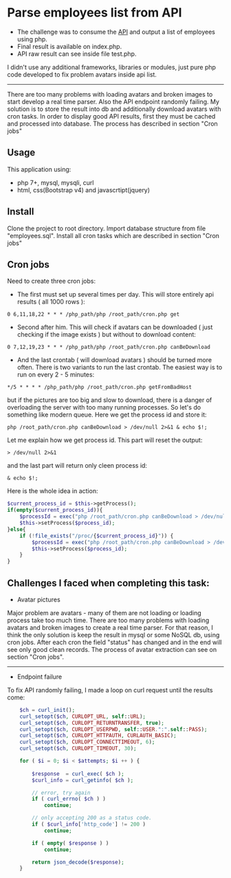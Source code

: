 # Parse employees list from API

- The challenge was to consume the [API](http://hiring.rewardgateway.net/docs/) and output a list of employees using php. 
- Final result is available on index.php. 
- API raw result can see inside file test.php.

I didn't use any additional frameworks, libraries or modules, just pure php code developed to fix problem avatars inside api list.

* * *

There are too many problems with loading avatars and broken images to start develop a real time parser. Also the API endpoint randomly failing. My solution is to store the result into db and additionally download avatars with cron tasks. In order to display good API results, first they must be cached and processed into database. The process has described in section "Cron jobs"

## Usage

This application using:

-   php 7+, mysql, mysqli, curl
-   html, css(Bootstrap v4) and javascrtipt(jquery)

## Install

Clone the project to root directory. 
Import database structure from file "employees.sql". 
Install all cron tasks which are described in section "Cron jobs"

## Cron jobs

Need to create three cron jobs:

- The first must set up several times per day. This will store entirely api results ( all 1000 rows ):
```shell
0 6,11,18,22 * * * /php_path/php /root_path/cron.php get
```
- Second after him. This will check if avatars can be downloaded ( just checking if the image exists ) but without to download content:
```shell
0 7,12,19,23 * * * /php_path/php /root_path/cron.php canBeDownload
```
- And the last crontab ( will download avatars ) should be turned more often. There is two variants to run the last crontab. The easiest way is to run on every 2 - 5 minutes:
```shell
*/5 * * * * /php_path/php /root_path/cron.php getFromBadHost
```
but if the pictures are too big and slow to download, there is a danger of overloading the server with too many running processes. So let's do something like modern queue. Here we get the process id and store it: 
```shell
php /root_path/cron.php canBeDownload > /dev/null 2>&1 & echo $!;
```
Let me explain how we get process id. This part will reset the output:
```shell
> /dev/null 2>&1 
```
and the last part will return only cleen process id:
```shell
& echo $!;
```
Here is the whole idea in action:
```php
$current_process_id = $this->getProcess();	
if(empty($current_process_id)){
	$processId = exec("php /root_path/cron.php canBeDownload > /dev/null 2>&1 & echo $!;");
	$this->setProcess($process_id);					
}else{
	if (!file_exists("/proc/{$current_process_id}")) {
		$processId = exec("php /root_path/cron.php canBeDownload > /dev/null 2>&1 & echo $!;");
		$this->setProcess($process_id);	
	}
}
```


## Challenges I faced when completing this task:

- Avatar pictures

Major problem are avatars - many of them are not loading or loading process take too much time. There are too many problems with loading avatars and broken images to create a real time parser. For that reason, I think the only solution is keep the result in mysql or some NoSQL db, using cron jobs. After each cron the field "status" has changed and in the end will see only good clean records. The process of avatar extraction can see on section "Cron jobs". 

* * *

- Endpoint failure

To fix API randomly failing, I made a loop on curl request until the results come:
```php
	$ch = curl_init();
	curl_setopt($ch, CURLOPT_URL, self::URL);
	curl_setopt($ch, CURLOPT_RETURNTRANSFER, true);
	curl_setopt($ch, CURLOPT_USERPWD, self::USER.":".self::PASS);
	curl_setopt($ch, CURLOPT_HTTPAUTH, CURLAUTH_BASIC);
	curl_setopt($ch, CURLOPT_CONNECTTIMEOUT, 6); 
	curl_setopt($ch, CURLOPT_TIMEOUT, 30);

	for ( $i = 0; $i < $attempts; $i ++ ) {
		
		$response  = curl_exec( $ch );
		$curl_info = curl_getinfo( $ch );

		// error, try again
		if ( curl_errno( $ch ) )
			continue; 

		// only accepting 200 as a status code.
		if ( $curl_info['http_code'] != 200 )
			continue; 

		if ( empty( $response ) )
			continue;

		return json_decode($response);
	} 
```
